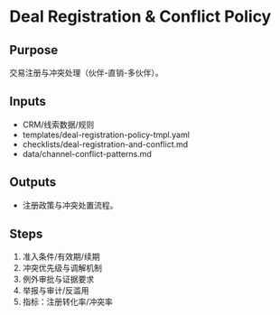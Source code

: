 # Deal Registration & Conflict Policy

## Purpose

交易注册与冲突处理（伙伴-直销-多伙伴）。

## Inputs

- CRM/线索数据/规则
- templates/deal-registration-policy-tmpl.yaml
- checklists/deal-registration-and-conflict.md
- data/channel-conflict-patterns.md

## Outputs

- 注册政策与冲突处置流程。

## Steps

1. 准入条件/有效期/续期
2. 冲突优先级与调解机制
3. 例外审批与证据要求
4. 举报与审计/反滥用
5. 指标：注册转化率/冲突率

